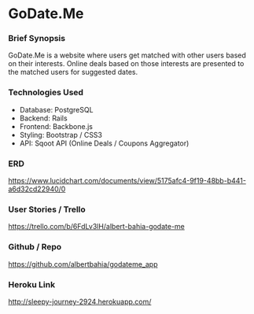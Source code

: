 # GoDate.Me

### Brief Synopsis
GoDate.Me is a website where users get matched with other users based on their interests.  Online deals based on those interests are presented to the matched users for suggested dates. 

### Technologies Used
- Database: PostgreSQL
- Backend: Rails
- Frontend: Backbone.js
- Styling: Bootstrap / CSS3
- API: Sqoot API (Online Deals / Coupons Aggregator)


### ERD
https://www.lucidchart.com/documents/view/5175afc4-9f19-48bb-b441-a6d32cd22940/0

### User Stories / Trello
https://trello.com/b/6FdLv3lH/albert-bahia-godate-me

### Github / Repo
https://github.com/albertbahia/godateme_app

### Heroku Link
http://sleepy-journey-2924.herokuapp.com/
